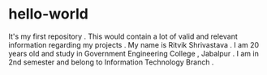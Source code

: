 # hello-world
It's my first repository . This would contain a lot of valid and relevant information regarding my projects .
My name is Ritvik Shrivastava . I am 20 years old and study in Government Engineering College , Jabalpur . I am in 2nd semester and belong to Information Technology Branch .
